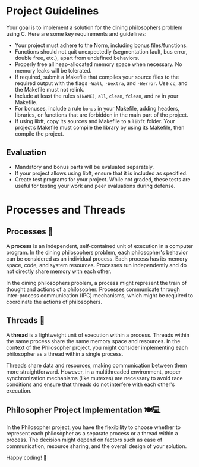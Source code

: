 # Project Guidelines

Your goal is to implement a solution for the dining philosophers problem using C. Here are some key requirements and guidelines:

- Your project must adhere to the Norm, including bonus files/functions.
- Functions should not quit unexpectedly (segmentation fault, bus error, double free, etc.), apart from undefined behaviors.
- Properly free all heap-allocated memory space when necessary. No memory leaks will be tolerated.
- If required, submit a Makefile that compiles your source files to the required output with the flags `-Wall`, `-Wextra`, and `-Werror`. Use `cc`, and the Makefile must not relink.
- Include at least the rules `$(NAME)`, `all`, `clean`, `fclean`, and `re` in your Makefile.
- For bonuses, include a rule `bonus` in your Makefile, adding headers, libraries, or functions that are forbidden in the main part of the project.
- If using libft, copy its sources and Makefile to a `libft` folder. Your project’s Makefile must compile the library by using its Makefile, then compile the project.

## Evaluation

- Mandatory and bonus parts will be evaluated separately.
- If your project allows using libft, ensure that it is included as specified.
- Create test programs for your project. While not graded, these tests are useful for testing your work and peer evaluations during defense.


# Processes and Threads

## Processes 🔄

A **process** is an independent, self-contained unit of execution in a computer program. In the dining philosophers problem, each philosopher's behavior can be considered as an individual process. Each process has its memory space, code, and system resources. Processes run independently and do not directly share memory with each other.

In the dining philosophers problem, a process might represent the train of thought and actions of a philosopher. Processes communicate through inter-process communication (IPC) mechanisms, which might be required to coordinate the actions of philosophers.

## Threads 🧵

A **thread** is a lightweight unit of execution within a process. Threads within the same process share the same memory space and resources. In the context of the Philosopher project, you might consider implementing each philosopher as a thread within a single process.

Threads share data and resources, making communication between them more straightforward. However, in a multithreaded environment, proper synchronization mechanisms (like mutexes) are necessary to avoid race conditions and ensure that threads do not interfere with each other's execution.

## Philosopher Project Implementation 🍽️💻

In the Philosopher project, you have the flexibility to choose whether to represent each philosopher as a separate process or a thread within a process. The decision might depend on factors such as ease of communication, resource sharing, and the overall design of your solution.

Happy coding! 🚀
